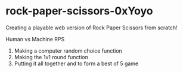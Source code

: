 # rock-paper-scissors-0xYoyo
Creating a playable web version of Rock Paper Scissors from scratch!

Human vs Machine RPS
1. Making a computer random choice function
2. Making the 1v1 round function
3. Putting it all together and to form a best of 5 game 
